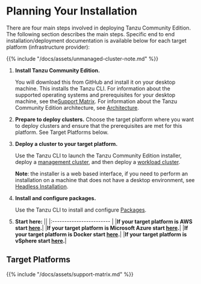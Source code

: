 # Planning Your Installation

There are four main steps involved in deploying Tanzu Community Edition. The following section describes the main steps. Specific end to end installation/deployment documentation is available below for each target platform (infrastructure provider):

{{% include "/docs/assets/unmanaged-cluster-note.md" %}}

1. **Install Tanzu Community Edition.**

   You will download this from GitHub and install it on your desktop machine. This installs the Tanzu CLI. For information about the supported operating systems and prerequisites for your desktop machine, see the[Support Matrix](support-matrix/#local-client-bootstrap-machine-prerequisites). For information about the Tanzu Community Edition architecture, see [Architecture](architecture).

1. **Prepare to deploy clusters.**
   Choose the target platform where you want to deploy clusters and ensure that the prerequisites are met for this platform. See Target Platforms below.

1. **Deploy a cluster to your target platform.**

   Use the Tanzu CLI to launch the Tanzu Community Edition installer, deploy a [management cluster](glossary/#management-cluster), and then deploy a [workload cluster](glossary/#workload-cluster).

   **Note**: the installer is a web based interface, if you need to perform an installation on a machine that does not have a desktop environment, see [Headless Installation](headless-install).

1. **Install and configure packages.**

   Use the Tanzu CLI to install and configure [Packages](glossary/#package).

1. **Start here:**
   ||
   |:------------------------ |
   |**If your target platform is AWS start [here](aws-intro).**|
   |**If your target platform is Microsoft Azure start [here](azure-intro).**|
   |**If your target platform is Docker start [here](docker-intro).**|
   |**If your target platform is vSphere start [here](vsphere-intro).**|

## Target Platforms

{{% include "/docs/assets/support-matrix.md" %}}
